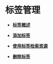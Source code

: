 # 标签管理<a name="ecs_03_0901"></a>

-   **[标签概述](标签概述.md)**  

-   **[添加标签](添加标签.md)**  

-   **[使用标签检索资源](使用标签检索资源.md)**  

-   **[删除标签](删除标签.md)**  


